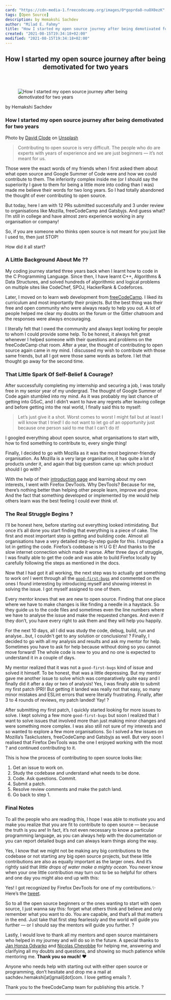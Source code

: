 ```yaml
---
card: "https://cdn-media-1.freecodecamp.org/images/0*goprda8-nuOX0ezK"
tags: [Open Source]
description: by Hemakshi Sachdev
author: "Milad E. Fahmy"
title: "How I started my open source journey after being demotivated for two years"
created: "2021-08-15T19:34:18+02:00"
modified: "2021-08-15T19:34:18+02:00"
---
```

<div class="site-wrapper">
<main id="site-main" class="site-main outer">
<div class="inner">
<article class="post-full post tag-open-source tag-mozilla tag-javascript tag-programming tag-tech ">
<header class="post-full-header">
<h1 class="post-full-title">How I started my open source journey after being demotivated for two years</h1>
</header>
<figure class="post-full-image">
<picture>
<source media="(max-width: 700px)" sizes="1px" srcset="data:image/gif;base64,R0lGODlhAQABAIAAAAAAAP///yH5BAEAAAAALAAAAAABAAEAAAIBRAA7 1w">
<source media="(min-width: 701px)" sizes="(max-width: 800px) 400px,
(max-width: 1170px) 700px,
1400px" srcset="https://cdn-media-1.freecodecamp.org/images/0*goprda8-nuOX0ezK 300w,
https://cdn-media-1.freecodecamp.org/images/0*goprda8-nuOX0ezK 600w,
https://cdn-media-1.freecodecamp.org/images/0*goprda8-nuOX0ezK 1000w,
https://cdn-media-1.freecodecamp.org/images/0*goprda8-nuOX0ezK 2000w">
<img onerror="this.style.display='none'" src="https://cdn-media-1.freecodecamp.org/images/0*goprda8-nuOX0ezK" alt="How I started my open source journey after being demotivated for two years">
</picture>
</figure>
<section class="post-full-content">
<div class="post-content medium-migrated-article">
<p>by Hemakshi Sachdev</p>
<h1 id="how-i-started-my-open-source-journey-after-being-demotivated-for-two-years">How I started my open source journey after being demotivated for two years</h1>
<figcaption>Photo by <a href="https://unsplash.com/@davidclode?utm_source=medium&amp;utm_medium=referral" rel="noopener" target="_blank" title="">David Clode</a> on <a href="https://unsplash.com?utm_source=medium&amp;utm_medium=referral" rel="noopener" target="_blank" title="">Unsplash</a></figcaption>
</figure>
<blockquote>Contributing to open source is very difficult. The people who do are experts with years of experience and we are just beginners — it’s not meant for us.</blockquote>
<p>Those were the exact words of my friends when I first asked them about what open source and Google Summer of Code were and how we could contribute to them. The inferiority complex inside me (or I should say the superiority I gave to them for being a little more into coding than I was) made me believe their words for two long years. So I had totally abandoned the thought of ever contributing to open source.</p>
<p>But today, here I am with 12 PRs submitted successfully and 3 under review to organisations like Mozilla, freeCodeCamp and Gatsbyjs. And guess what? I’m still in college and have almost zero experience working in any organisation or company!</p>
<p>So, if you are someone who thinks open source is not meant for you just like I used to, then just STOP!</p>
<p>How did it all start?</p>
<h3 id="a-little-background-about-me">A Little Background About Me ??</h3>
<p>My coding journey started three years back when I learnt how to code in the C Programming Language. Since then, I have learnt C++, Algorithms &amp; Data Structures, and solved hundreds of algorithmic and logical problems on multiple sites like CodeChef, SPOJ, HackerRank &amp; Codeforces.</p>
<p>Later, I moved on to learn web development from <a href="https://www.freecodecamp.org/" rel="noopener">freeCodeCamp</a>. I liked its curriculum and most importantly their projects. But the best thing was their free and open community who were always ready to help you out. A lot of people helped me clear my doubts on the forum or the Gitter chatroom and the responses were always encouraging.</p>
<p>I literally felt that I owed the community and always kept looking for people to whom I could provide some help. To be honest, it always felt great whenever I helped someone with their questions and problems on the freeCodeCamp chat room. After a year, the thought of contributing to open source again came in my mind. I discussed my wish to contribute with those same friends, but all I got were those same words as before. I let that thought go away for the second time.</p>
<h3 id="that-little-spark-of-self-belief-courage">That Little Spark Of Self-Belief &amp; Courage?</h3>
<p>After successfully completing my internship and securing a job, I was totally free in my senior year of my undergrad. The thought of Google Summer of Code again stumbled into my mind. As it was probably my last chance of getting into GSoC, and I didn’t want to have any regrets after leaving college and before getting into the real world, I finally said this to myself:</p>
<blockquote>Let’s just give it a shot. Worst comes to worst I might fail but at least I will know that I tried! I do not want to let go of an opportunity just because one person said to me that I can’t do it!</blockquote>
<p>I googled everything about open source, what organisations to start with, how to find something to contribute to, every single thing!</p>
<p>Finally, I decided to go with Mozilla as it was the most beginner-friendly organisation. As Mozilla is a very large organisation, it has quite a lot of products under it, and again that big question came up: which product should I go with?</p>
<p>With the help of their <a href="https://developer.mozilla.org/en-US/docs/Mozilla/Developer_guide/Introduction" rel="noopener">introduction page</a> and learning about my own interests, I went with Firefox DevTools. Why DevTools? Because for me, there’s nothing better than helping other people learn, improve and grow. And the fact that something developed or implemented by me would help others learn was the best feeling I could ever think of.</p>
<h3 id="the-real-struggle-begins">The Real Struggle Begins ?</h3>
<p>I’ll be honest here, before starting out everything looked intimidating. But once it’s all done you start finding that everything is a piece of cake. The first and most important step is getting and building code. Almost all organisations have a very detailed step-by-step guide for this. I struggled a lot in getting the code. Firefox’s codebase is H U G E! And thanks to the slow internet connection which made it worse. After three days of struggle, I was finally able to get the code and was able to build Firefox locally by carefully following the steps as mentioned in the docs.</p>
<p>Now that I had got it all working, the next step was to actually get something to work on! I went through all the <code><a href="https://bugs.firefox-dev.tools/?easy&amp;tool=all" rel="noopener">good-first-bugs</a></code> and commented on the ones I found interesting by introducing myself and showing interest in solving the issue. I got myself assigned to one of them.</p>
<p>Every mentor knows that we are new to open source. Finding that one place where we have to make changes is like finding a needle in a haystack. So they guide us to the code files and sometimes even the line numbers where we have to analyse the issue and make the requested changes. And even if they don’t, you have every right to ask them and they will help you happily.</p>
<p>For the next 10 days, all I did was study the code, debug, build, run and analyse…but, I couldn't get to any solution or conclusions! ? Finally, I decided to go with all my analysis and results and ask my mentor for help. Sometimes you have to ask for help because without doing so you cannot move forward! The whole code is new to you and no one is expected to understand it in a couple of days.</p>
<p>My mentor realized that it was not a <code>good-first-bugs</code> kind of issue and solved it himself. To be honest, that was a little depressing. But my mentor gave me another issue to solve which was comparatively quite easy and I finally did it after a day or two of analysis! Yes, I was finally able to submit my first patch (PR)! But getting it landed was really not that easy, so many minor mistakes and ESLint errors that were literally frustrating. Finally, after 3 to 4 rounds of reviews, my patch landed! Yay! ?</p>
<p>After submitting my first patch, I quickly started looking for more issues to solve. I kept solving a few more <code>good-first-bugs</code> but soon I realized that I want to solve issues that involved more than just making minor changes and were something more complex. I was also still not sure of my interests and so wanted to explore a few more organisations. So I solved a few issues on Mozilla’s Taskclusters, freeCodeCamp and Gatsbyjs as well. But very soon I realised that Firefox DevTools was the one I enjoyed working with the most ? and continued contributing to it.</p>
<p>This is how the process of contributing to open source looks like:</p>
<ol>
<li>Get an issue to work on.</li>
<li>Study the codebase and understand what needs to be done.</li>
<li>Code. Ask questions. Commit.</li>
<li>Submit a patch.</li>
<li>Resolve review comments and make the patch land.</li>
<li>Go back to step 1.</li>
</ol>
<h3 id="final-notes">Final Notes</h3>
<p>To all the people who are reading this, I hope I was able to motivate you and make you realize that you are fit to contribute to open source — because the truth is you are! In fact, it’s not even necessary to know a particular programming language, as you can always help with the documentation or you can report detailed bugs and can always learn things along the way.</p>
<p>Yes, I know that we might not be making any big contributions to the codebase or not starting any big open source projects, but these little contributions are also as equally important as the larger ones. And it’s rightly said that <em>little drops of water make a mighty ocean</em>. You never know when your one little contribution may turn out to be so helpful for others and one day you might also end up with this:</p>
<p>Yes! I got recognized by Firefox DevTools for one of my contributions.✨ Here’s the <a href="https://twitter.com/FirefoxDevTools/status/1116361470500057088" rel="noopener">tweet</a>.</p>
<p>So to all the open source beginners or the ones wanting to start with open source, I just wanna say this: forget what others think and believe and only remember what you want to do. You are capable, and that’s all that matters in the end. Just take that first step fearlessly and the world will guide you further — or I should say the mentors will guide you further. ?</p>
<p>Lastly, I would love to thank all my mentors and open source maintainers who helped in my journey and will do so in the future. A special thanks to <a href="https://github.com/janodvarko" rel="noopener">Jan Honza Odvarko</a> and <a href="https://github.com/nchevobbe" rel="noopener">Nicolas Chevobbe</a> for helping me, answering and clarifying all my doubts and questions, and showing so much patience while mentoring me. <strong>Thank you so much! ❤️</strong></p>
<p>Anyone who needs help with starting out with either open source or programming, don’t hesitate and drop me a mail at sachdev.hemakshi[at]gmail[dot]com. I love getting emails ?.</p>
<p>Thank you to the freeCodeCamp team for publishing this article. ?</p>
</div>
<hr>
</section>
</article>
</div>
</main>
</div>
<!-- Google Tag Manager (noscript) -->
<!-- End Google Tag Manager (noscript) -->

